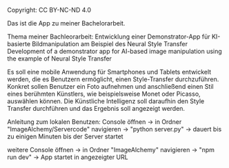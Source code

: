 Copyright: CC BY-NC-ND 4.0

Das ist die App zu meiner Bachelorarbeit.

Thema meiner Bachleorarbeit: Entwicklung einer Demonstrator-App für KI-basierte Bildmanipulation am Beispiel des Neural Style Transfer
Development of a demonstrator app for AI-based image manipulation using the example of Neural Style Transfer

Es soll eine mobile Anwendung für Smartphones und Tablets entwickelt werden, die es Benutzern ermöglicht, einen Style-Transfer durchzuführen. Konkret sollen Benutzer ein Foto aufnehmen und anschließend einen Stil eines berühmten Künstlers, wie beispielsweise Monet oder Picasso, auswählen können. Die Künstliche Intelligenz soll daraufhin den Style Transfer durchführen und das Ergebnis soll angezeigt werden.

Anleitung zum lokalen Benutzen:
Console öffnen -> in Ordner "ImageAlchemy/Servercode" navigieren -> "python server.py" -> dauert bis zu einigen Minuten bis der Server startet

weitere Console öffnen -> in Ordner "ImageAlchemy" navigieren -> "npm run dev" -> App startet in angezeigter URL
